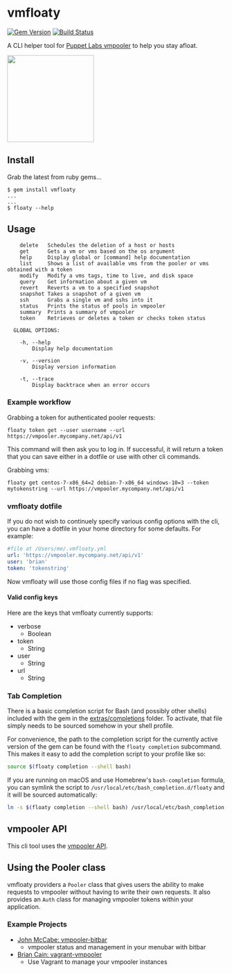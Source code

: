 vmfloaty
========

[![Gem Version](https://badge.fury.io/rb/vmfloaty.svg)](https://badge.fury.io/rb/vmfloaty) [![Build Status](https://travis-ci.org/briancain/vmfloaty.svg?branch=master)](https://travis-ci.org/briancain/vmfloaty)

A CLI helper tool for [Puppet Labs vmpooler](https://github.com/puppetlabs/vmpooler) to help you stay afloat.

<img src="http://i.imgur.com/xGcGwuH.jpg" width=200 height=200>

## Install

Grab the latest from ruby gems...

```
$ gem install vmfloaty
...
...
$ floaty --help
```

## Usage

```
    delete   Schedules the deletion of a host or hosts
    get      Gets a vm or vms based on the os argument
    help     Display global or [command] help documentation
    list     Shows a list of available vms from the pooler or vms obtained with a token
    modify   Modify a vms tags, time to live, and disk space
    query    Get information about a given vm
    revert   Reverts a vm to a specified snapshot
    snapshot Takes a snapshot of a given vm
    ssh      Grabs a single vm and sshs into it
    status   Prints the status of pools in vmpooler
    summary  Prints a summary of vmpooler
    token    Retrieves or deletes a token or checks token status

  GLOBAL OPTIONS:

    -h, --help
        Display help documentation

    -v, --version
        Display version information

    -t, --trace
        Display backtrace when an error occurs
```

### Example workflow

Grabbing a token for authenticated pooler requests:

```
floaty token get --user username --url https://vmpooler.mycompany.net/api/v1
```

This command will then ask you to log in. If successful, it will return a token that you can save either in a dotfile or use with other cli commands.

Grabbing vms:

```
floaty get centos-7-x86_64=2 debian-7-x86_64 windows-10=3 --token mytokenstring --url https://vmpooler.mycompany.net/api/v1
```

### vmfloaty dotfile

If you do not wish to continuely specify various config options with the cli, you can have a dotfile in your home directory for some defaults. For example:

```yaml
#file at /Users/me/.vmfloaty.yml
url: 'https://vmpooler.mycompany.net/api/v1'
user: 'brian'
token: 'tokenstring'
```

Now vmfloaty will use those config files if no flag was specified.

#### Valid config keys

Here are the keys that vmfloaty currently supports:

- verbose
  + Boolean
- token
  + String
- user
  + String
- url
  + String

### Tab Completion

There is a basic completion script for Bash (and possibly other shells) included with the gem in the [extras/completions](https://github.com/briancain/vmfloaty/blob/master/extras/completions) folder. To activate, that file simply needs to be sourced somehow in your shell profile.

For convenience, the path to the completion script for the currently active version of the gem can be found with the `floaty completion` subcommand. This makes it easy to add the completion script to your profile like so:

```bash
source $(floaty completion --shell bash)
```

If you are running on macOS and use Homebrew's `bash-completion` formula, you can symlink the script to `/usr/local/etc/bash_completion.d/floaty` and it will be sourced automatically:

```bash
ln -s $(floaty completion --shell bash) /usr/local/etc/bash_completion.d/floaty
```

## vmpooler API

This cli tool uses the [vmpooler API](https://github.com/puppetlabs/vmpooler/blob/master/API.md).

## Using the Pooler class

vmfloaty providers a `Pooler` class that gives users the ability to make requests to vmpooler without having to write their own requests. It also provides an `Auth` class for managing vmpooler tokens within your application.

### Example Projects

- [John McCabe: vmpooler-bitbar](https://github.com/johnmccabe/vmpooler-bitbar/)
  + vmpooler status and management in your menubar with bitbar
- [Brian Cain: vagrant-vmpooler](https://github.com/briancain/vagrant-vmpooler)
  + Use Vagrant to manage your vmpooler instances
